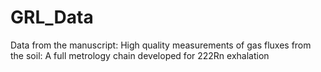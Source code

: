# GRL_Data
Data from the manuscript: High quality measurements of gas fluxes from the soil: A full metrology chain developed for 222Rn exhalation
